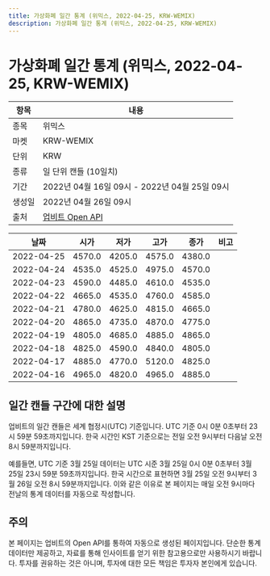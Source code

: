 ```yaml
---
title: 가상화폐 일간 통계 (위믹스, 2022-04-25, KRW-WEMIX)
description: 가상화폐 일간 통계 (위믹스, 2022-04-25, KRW-WEMIX)
---
```



가상화폐 일간 통계 (위믹스, 2022-04-25, KRW-WEMIX)
===

|항목|내용|
|--|--|
|종목|위믹스|
|마켓|KRW-WEMIX|
|단위|KRW|
|종류|일 단위 캔들 (10일치)|
|기간|2022년 04월 16일 09시 - 2022년 04월 25일 09시|
|생성일|2022년 04월 26일 09시|
|출처|[업비트 Open API](https://docs.upbit.com)|


|날짜|시가|저가|고가|종가|비고|
|--|--|--|--|--|--|
|2022-04-25|4570.0|4205.0|4575.0|4380.0|    |
|2022-04-24|4535.0|4525.0|4975.0|4570.0|    |
|2022-04-23|4590.0|4485.0|4610.0|4535.0|    |
|2022-04-22|4665.0|4535.0|4760.0|4585.0|    |
|2022-04-21|4780.0|4625.0|4815.0|4665.0|    |
|2022-04-20|4865.0|4735.0|4870.0|4775.0|    |
|2022-04-19|4805.0|4685.0|4885.0|4865.0|    |
|2022-04-18|4825.0|4590.0|4840.0|4805.0|    |
|2022-04-17|4885.0|4770.0|5120.0|4825.0|    |
|2022-04-16|4965.0|4820.0|4965.0|4885.0|    |


일간 캔들 구간에 대한 설명
---


업비트의 일간 캔들은 세계 협정시(UTC) 기준입니다. 
UTC 기준 0시 0분 0초부터 23시 59분 59초까지입니다. 
한국 시간인 KST 기준으로는 전일 오전 9시부터 다음날 오전 8시 59분까지입니다. 


예를들면, UTC 기준 3월 25일 데이터는 UTC 시준 3월 25일 0시 0분 0초부터 3월 25일 23시 59분 59초까지입니다. 
한국 시간으로 표현하면 3월 25일 오전 9시부터 3월 26일 오전 8시 59분까지입니다. 
이와 같은 이유로 본 페이지는 매일 오전 9시마다 전날의 통계 데이터를 자동으로 작성합니다. 


주의
---


본 페이지는 업비트의 Open API를 통하여 자동으로 생성된 페이지입니다. 
단순한 통계 데이터만 제공하고, 자료를 통해 인사이트를 얻기 위한 참고용으로만 사용하시기 바랍니다. 
투자를 권유하는 것은 아니며, 투자에 대한 모든 책임은 투자자 본인에게 있습니다. 
